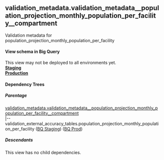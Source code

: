 ## validation_metadata.validation_metadata__population_projection_monthly_population_per_facility__compartment
Validation metadata for population_projection_monthly_population_per_facility

#### View schema in Big Query
This view may not be deployed to all environments yet.<br/>
[**Staging**](https://console.cloud.google.com/bigquery?pli=1&p=recidiviz-staging&page=table&project=recidiviz-staging&d=validation_metadata&t=validation_metadata__population_projection_monthly_population_per_facility__compartment)
<br/>
[**Production**](https://console.cloud.google.com/bigquery?pli=1&p=recidiviz-123&page=table&project=recidiviz-123&d=validation_metadata&t=validation_metadata__population_projection_monthly_population_per_facility__compartment)
<br/>

#### Dependency Trees

##### Parentage
[validation_metadata.validation_metadata\__population_projection_monthly_population_per_facility\__compartment](../validation_metadata/validation_metadata__population_projection_monthly_population_per_facility__compartment.md) <br/>
|--validation_external_accuracy_tables.population_projection_monthly_population_per_facility ([BQ Staging](https://console.cloud.google.com/bigquery?pli=1&p=recidiviz-staging&page=table&project=recidiviz-staging&d=validation_external_accuracy_tables&t=population_projection_monthly_population_per_facility)) ([BQ Prod](https://console.cloud.google.com/bigquery?pli=1&p=recidiviz-123&page=table&project=recidiviz-123&d=validation_external_accuracy_tables&t=population_projection_monthly_population_per_facility)) <br/>


##### Descendants
This view has no child dependencies.
